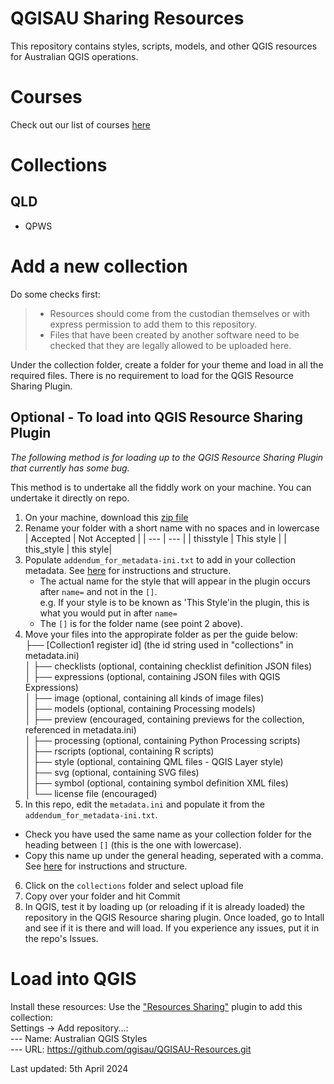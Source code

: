 # QGISAU Sharing Resources
This repository contains styles, scripts, models, and other QGIS resources for Australian QGIS operations.

# Courses
Check out our list of courses [here](/manuals/readme.md)
# Collections
## QLD
- QPWS

# Add a new collection
Do some checks first:  
> - Resources should come from the custodian themselves or with express permission to add them to this repository.  
> - Files that have been created by another software need to be checked that they are legally allowed to be uploaded here.

Under the collection folder, create a folder for your theme and load in all the required files. There is no requirement to load for the QGIS Resource Sharing Plugin.

## Optional - To load into QGIS Resource Sharing Plugin
*The following method is for loading up to the QGIS Resource Sharing Plugin that currently has some bug.*

This method is to undertake all the fiddly work on your machine. You can undertake it directly on repo. 
1. On your machine, download this [zip file](collections/collectionN.zip)
2. Rename your folder with a short name with no spaces and in lowercase  
   | Accepted | Not Accepted |
   | --- | --- |
   | thisstyle | This style |
   | this_style | this style|   
3. Populate `addendum_for_metadata-ini.txt` to add in your collection metadata. See [here](https://qgis-contribution.github.io/QGIS-ResourceSharing/authoring/creating-metadata.html) for instructions and structure.  
   - The actual name for the style that will appear in the plugin occurs after `name=` and not in the `[]`.  
     e.g. If your style is to be known as 'This Style'in the plugin, this is what you would put in after `name=`  
   - The  `[]` is for the folder name (see point 2 above).          
4. Move your files into the appropirate folder as per the guide below:  
    ├── [Collection1 register id] (the id string used in "collections" in metadata.ini)  
    │   ├── checklists (optional, containing checklist definition JSON files)  
    │   ├── expressions (optional, containing JSON files with QGIS Expressions)  
    │   ├── image (optional, containing all kinds of image files)  
    │   ├── models (optional, containing Processing models)  
    │   ├── preview (encouraged, containing previews for the collection, referenced in metadata.ini)  
    │   ├── processing (optional, containing Python Processing scripts)  
    │   ├── rscripts (optional, containing R scripts)  
    │   ├── style (optional, containing QML files - QGIS Layer style)  
    │   ├── svg (optional, containing SVG files)  
    │   ├── symbol (optional, containing symbol definition XML files)  
    │   └── license file (encouraged)
5. In this repo, edit the `metadata.ini` and populate it from the `addendum_for_metadata-ini.txt`.
  - Check you have used the same name as your collection folder for the heading between `[]`  (this is the one with lowercase).
  - Copy this name up under the general heading, seperated with a comma.
       See [here](https://qgis-contribution.github.io/QGIS-ResourceSharing/authoring/creating-metadata.html) for instructions and structure.
6. Click on the `collections` folder and select upload file 
7. Copy over your folder and hit Commit
8. In QGIS, test it by loading up (or reloading if it is already loaded) the repository in the QGIS Resource sharing plugin. Once loaded, go to Intall and see if it is there and will load. If you experience any issues, put it in the repo's Issues.

# Load into QGIS
Install these resources:
Use the ["Resources Sharing"](http://www.akbargumbira.com/qgis_resources_sharing/) plugin to add this collection:\
Settings -> Add repository...:\
--- Name: Australian QGIS Styles\
--- URL: https://github.com/qgisau/QGISAU-Resources.git

Last updated: 5th April 2024
